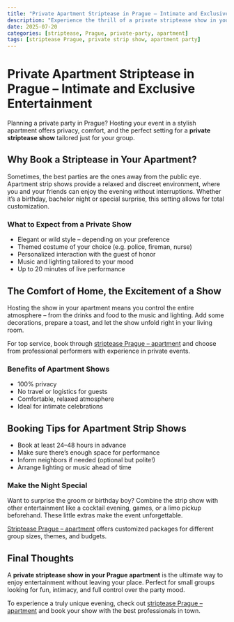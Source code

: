 ```yaml
---
title: "Private Apartment Striptease in Prague – Intimate and Exclusive Entertainment"
description: "Experience the thrill of a private striptease show in your apartment in Prague. Ideal for birthdays, bachelor parties or VIP events."
date: 2025-07-20
categories: [striptease, Prague, private-party, apartment]
tags: [striptease Prague, private strip show, apartment party]
---
```


# Private Apartment Striptease in Prague – Intimate and Exclusive Entertainment

Planning a private party in Prague? Hosting your event in a stylish apartment offers privacy, comfort, and the perfect setting for a **private striptease show** tailored just for your group.

## Why Book a Striptease in Your Apartment?

Sometimes, the best parties are the ones away from the public eye. Apartment strip shows provide a relaxed and discreet environment, where you and your friends can enjoy the evening without interruptions. Whether it’s a birthday, bachelor night or special surprise, this setting allows for total customization.

### What to Expect from a Private Show

- Elegant or wild style – depending on your preference  
- Themed costume of your choice (e.g. police, fireman, nurse)  
- Personalized interaction with the guest of honor  
- Music and lighting tailored to your mood  
- Up to 20 minutes of live performance

## The Comfort of Home, the Excitement of a Show

Hosting the show in your apartment means you control the entire atmosphere – from the drinks and food to the music and lighting. Add some decorations, prepare a toast, and let the show unfold right in your living room.

For top service, book through [striptease Prague – apartment](https://www.strip-praha.cz/en/home/) and choose from professional performers with experience in private events.

### Benefits of Apartment Shows

- 100% privacy  
- No travel or logistics for guests  
- Comfortable, relaxed atmosphere  
- Ideal for intimate celebrations

## Booking Tips for Apartment Strip Shows

- Book at least 24–48 hours in advance  
- Make sure there’s enough space for performance  
- Inform neighbors if needed (optional but polite!)  
- Arrange lighting or music ahead of time

### Make the Night Special

Want to surprise the groom or birthday boy? Combine the strip show with other entertainment like a cocktail evening, games, or a limo pickup beforehand. These little extras make the event unforgettable.

[Striptease Prague – apartment](https://www.strip-praha.cz/en/home/) offers customized packages for different group sizes, themes, and budgets.

## Final Thoughts

A **private striptease show in your Prague apartment** is the ultimate way to enjoy entertainment without leaving your place. Perfect for small groups looking for fun, intimacy, and full control over the party mood.

To experience a truly unique evening, check out [striptease Prague – apartment](https://www.strip-praha.cz/en/home/) and book your show with the best professionals in town.
